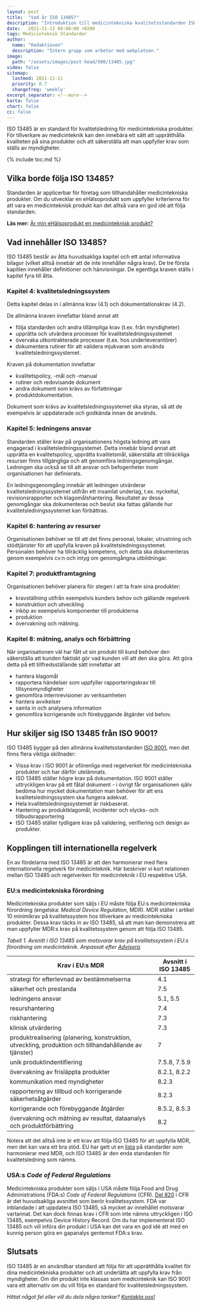 ```yaml
---
layout: post
title:  "Vad är ISO 13485?"
description: "Introduktion till medicintekniska kvalitetsstandarden ISO 13485"
date:   2021-11-11 08:00:00 +0200
tags: Medicinteknik Standarder
author:
  name: "Redaktionen"
  description: "Intern grupp som arbetar med webplatsen."
image:
  path: "/assets/images/post-head/500/13485.jpg"
video: false
sitemap:
  lastmod: 2021-11-11
  priority: 0.7
  changefreq: 'weekly'
excerpt_separator: <!--more-->
karta: false
chart: false
cc: false
---
```


ISO 13485 är en standard för kvalitetsledning för medicintekniska produkter. För tillverkare av medicinteknik kan den innebära ett sätt att upprätthålla kvaliteten på sina produkter och att säkerställa att man uppfyller krav som ställs av myndigheter.

<!--more-->

{% include toc.md %}

## Vilka borde följa ISO 13485?
Standarden är applicerbar för företag som tillhandahåller medicintekniska produkter. Om du utvecklar en eHälsoprodukt som uppfyller kriterierna för att vara en medicinteknisk produkt kan det alltså vara en god idé att följa standarden.

**Läs mer:** [Är min eHälsoprodukt en medicinteknisk produkt?](/2021/08/20/medicinteknik.html)
## Vad innehåller ISO 13485?
ISO 13485 består av åtta huvudsakliga kapitel och ett antal informativa bilagor (vilket alltså innebär att de inte innehåller några krav). De tre första kapitlen innehåller definitioner och hänvisningar. De egentliga kraven ställs i kapitel fyra till åtta.
### Kapitel 4: kvalitetsledningssystem
Detta kapitel delas in i allmänna krav (4.1) och dokumentationskrav (4.2).

De allmänna kraven innefattar bland annat att

* följa standarden och andra tillämpliga krav (t.ex. från myndigheter)
* upprätta och utvärdera processer för kvalitetsledningssystemet
* övervaka utkontrakterade processer (t.ex. hos underleverantörer)
* dokumentera rutiner för att validera mjukvaran som används kvalitetsledningssystemet.

Kraven på dokumentation innefattar

* kvalitetspolicy, -mål och -manual
* rutiner och redovisande dokument
* andra dokument som krävs av författningar
* produktdokumentation.

Dokument som krävs av kvalitetsledningssystemet ska styras, så att de exempelvis är uppdaterade och godkända innan de används.
### Kapitel 5: ledningens ansvar
Standarden ställer krav på organisationens högsta ledning att vara engagerad i kvalitetsledningssystemet. Detta innebär bland annat att upprätta en kvalitetspolicy, upprätta kvalitetsmål, säkerställa att tillräckliga resurser finns tillgängliga och att genomföra ledningsgenomgångar. Ledningen ska också se till att ansvar och befogenheter inom organisationen har definierats.

En ledningsgenomgång innebär att ledningen utvärderar kvalitetsledningssystemet utifrån ett insamlat underlag, t.ex. nyckeltal, revisionsrapporter och klagomålshantering. Resultatet av dessa genomgångar ska dokumenteras och beslut ska fattas gällande hur kvalitetsledningssystemet kan förbättras.
### Kapitel 6: hantering av resurser
Organisationen behöver se till att det finns personal, lokaler, utrustning och stödtjänster för att uppfylla kraven på kvalitetsledningssystemet. Personalen behöver ha tillräcklig kompetens, och detta ska dokumenteras genom exempelvis cv:n och intyg om genomgångna utbildningar.
### Kapitel 7: produktframtagning
Organisationen behöver planera för stegen i att ta fram sina produkter:

* kravställning utifrån exempelvis kunders behov och gällande regelverk
* konstruktion och utveckling
* inköp av exempelvis komponenter till produkterna
* produktion
* övervakning och mätning.

### Kapitel 8: mätning, analys och förbättring
När organisationen väl har fått ut sin produkt till kund behöver den säkerställa att kunden faktiskt gör vad kunden vill att den ska göra. Att göra detta på ett tillfredsställande sätt innefattar att

* hantera klagomål
* rapportera händelser som uppfyller rapporteringskrav till tillsynsmyndigheter
* genomföra internrevisioner av verksamheten
* hantera avvikelser
* samla in och analysera information
* genomföra korrigerande och förebyggande åtgärder vid behov.

## Hur skiljer sig ISO 13485 från ISO 9001?
ISO 13485 bygger på den allmänna kvalitetsstandarden [ISO 9001](/2021/10/28/iso-9001.html), men det finns flera viktiga skillnader:

* Vissa krav i ISO 9001 är oförenliga med regelverket för medicintekniska produkter och har därför utelämnats.
* ISO 13485 ställer högre krav på dokumentation. ISO 9001 ställer uttryckligen krav på ett fåtal dokument - i övrigt får organisationen själv bedöma hur mycket dokumentation man behöver för att ens kvalitetsledningssystem ska fungera adekvat.
* Hela kvalitetsledningssystemet är riskbaserat.
* Hantering av produktklagomål, incidenter och olycks- och tillbudsrapportering
* ISO 13485 ställer tydligare krav på validering, verifiering och design av produkter.

## Kopplingen till internationella regelverk
En av fördelarna med ISO 13485 är att den harmonierar med flera internationella regelverk för medicinteknik. Här beskriver vi kort relationen mellan ISO 13485 och regelverken för medicinteknik i EU respektive USA.
### EU:s medicintekniska förordning
Medicintekniska produkter som säljs i EU måste följa EU:s medicintekniska förordning (engelska: _Medical Device Regulation_, MDR). MDR ställer i artikel 10 minimikrav på kvalitetssystem hos tillverkare av medicintekniska produkter. Dessa krav täcks in av ISO 13485, så att man kan demonstrera att man uppfyller MDR:s krav på kvalitetssystem genom att följa ISO 13485.

_Tabell 1. Avsnitt i ISO 13485 som motsvarar krav på kvalitetssystem i EU:s förordning om medicinteknik. Anpassat efter [Advisera](https://advisera.com/13485academy/blog/2020/03/09/how-can-iso-13485-help-with-mdr-compliance/)._

| Krav i EU:s MDR|Avsnitt i ISO 13485|
| ------------- |-------------|
|strategi för efterlevnad av bestämmelserna|4.1|
|säkerhet och prestanda|7.5|
|ledningens ansvar|5.1, 5.5|
|resurshantering|7.4|
|riskhantering|7.3|
|klinisk utvärdering|7.3|
|produktrealisering (planering, konstruktion, utveckling, produktion och tillhandahållande av tjänster)|7|
|unik produktindentifiering|7.5.8, 7.5.9|
|övervakning av frisläppta produkter|8.2.1, 8.2.2|
|kommunikation med myndigheter|8.2.3|
|rapportering av tillbud och korrigerande säkerhetsåtgärder|8.2.3|
|korrigerande och förebyggande åtgärder|8.5.2, 8.5.3|
|övervakning och mätning av resultat, dataanalys och produktförbättring|8.2|

Notera att det alltså inte är ett krav att följa ISO 13485 för att uppfylla MDR, men det kan vara ett bra stöd. EU har gett ut en [lista](https://ec.europa.eu/growth/single-market/european-standards/harmonised-standards/medical-devices_en) på standarder som harmonierar med MDR, och ISO 13485 är den enda standarden för kvalitetsledning som nämns.
### USA:s _Code of Federal Regulations_
Medicintekniska produkter som säljs i USA måste följa Food and Drug Administrations (FDA:s) _Code of Federal Regulations_ (CFR). [Del 820](https://www.accessdata.fda.gov/scripts/cdrh/cfdocs/cfcfr/CFRSearch.cfm?CFRPart=820) i CFR är det huvudsakliga avsnittet som berör kvalitetssystem. FDA var inblandade i att uppdatera ISO 13485, så mycket av innehållet motsvarar vartannat. Det kan dock finnas krav i CFR som inte nämns uttryckligen i ISO 13485, exempelvis Device History Record. Om du har implementerat ISO 13485 och vill införa din produkt i USA kan det vara en god idé att med en kunnig person göra en gapanalys gentemot FDA:s krav.
## Slutsats
ISO 13485 är en användbar standard att följa för att upprätthålla kvalitet för dina medicintekniska produkter och att underlätta att uppfylla krav från myndigheter. Om din produkt inte klassas som medicinteknik kan ISO 9001 vara ett alternativ om du vill följa en standard för kvalitetsledningssystem.


_Hittat något fel eller vill du dela några tankar? [Kontakta oss!](/index.html#form-message)_